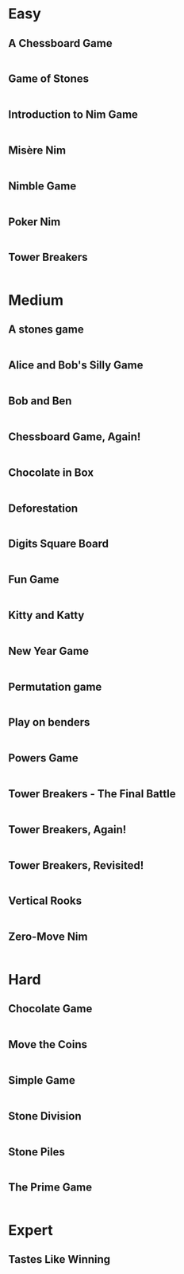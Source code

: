 # Easy

## A Chessboard Game

```python

```

## Game of Stones

```python

```

## Introduction to Nim Game

```python

```

## Misère Nim

```python

```

## Nimble Game

```python

```

## Poker Nim

```python

```

## Tower Breakers

```python

```

# Medium

## A stones game

```python

```

## Alice and Bob's Silly Game

```python

```

## Bob and Ben

```python

```

## Chessboard Game, Again!

```python

```

## Chocolate in Box

```python

```

## Deforestation

```python

```

## Digits Square Board

```python

```

## Fun Game

```python

```

## Kitty and Katty

```python

```

## New Year Game

```python

```

## Permutation game

```python

```

## Play on benders

```python

```

## Powers Game

```python

```

## Tower Breakers - The Final Battle

```python

```

## Tower Breakers, Again!

```python

```

## Tower Breakers, Revisited!

```python

```

## Vertical Rooks

```python

```

## Zero-Move Nim

```python

```

# Hard

## Chocolate Game

```python

```

## Move the Coins

```python

```

## Simple Game

```python

```

## Stone Division

```python

```

## Stone Piles

```python

```

## The Prime Game

```python

```

# Expert

## Tastes Like Winning

```python

```